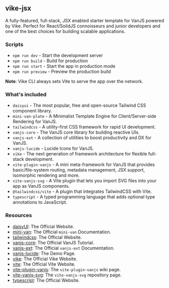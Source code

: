 ## vike-jsx

A fully-featured, full-stack, JSX enabled starter template for VanJS powered by Vike. Perfect for React/SolidJS connoisseurs and junior developers and one of the best choices for building scalable applications.


### Scripts

* `npm run dev` - Start the development server
* `npm run build` - Build for production
* `npm run start` - Start the app in production mode
* `npm run preview` - Preview the production build

**Note**: Vike CLI always sets Vite to serve the app over the network.


### What's included

* `daisyui` - The most popular, free and open-source Tailwind CSS component library.
* `mini-van-plate` - A Minimalist Template Engine for Client/Server-side Rendering for VanJS.
* `tailwindcss` - A utility-first CSS framework for rapid UI development.
* `vanjs-core` - The VanJS core library for building reactive UIs.
* `vanjs-ext` - A collection of utilities to boost productivity and DX for VanJS.
* `vanjs-lucide` - Lucide Icons for VanJS.
* `vike` - The next generation of framework architecture for flexible full-stack development.
* `vite-plugin-vanjs` - A mini meta-framework for VanJS that provides basic/file-system routing, metadata management, JSX support, isomorphic rendering and more.
* `vite-vanjs-svg` - A Vite plugin that lets you import SVG files into your app as VanJS components.
* `@tailwindcss/vite` - A plugin that integrates TailwindCSS with Vite.
* `typescript` - A typed programming language that adds optional type annotations to JavaScript.


### Resources

* [daisyUI](https://daisyui.com): The Official Website.
* [mini-van](https://vanjs.org/minivan): The Official `mini-van` Documentation.
* [tailwindcss](https://tailwindcss.com/): The Official Website.
* [vanjs-core](https://vanjs.org/tutorial): The Official VanJS Tutorial.
* [vanjs-ext](https://vanjs.org/x): The Official `vanjs-ext` Documentation.
* [vanjs-lucide](https://thednp.github.io/vanjs-lucide/): The Demo Page.
* [vike](https://vike.dev): The Official Vike Website.
* [vite](https://vite.dev): The Official Vite Website.
* [vite-plugin-vanjs](https://github.com/thednp/vite-plugin-vanjs/wiki): The `vite-plugin-vanjs` wiki page.
* [vite-vanjs-svg](https://github.com/thednp/vite-vanjs-svg): The `vite-vanjs-svg` repository page.
* [typescript](https://typescriptlang.org/): The Official Website.
